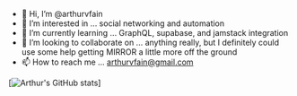 - 👋 Hi, I’m @arthurvfain
- 👀 I’m interested in ... social networking and automation
- 🌱 I’m currently learning ... GraphQL, supabase, and jamstack integration
- 💞️ I’m looking to collaborate on ... anything really, but I definitely could use some help getting MIRROR a little more off the ground
- 📫 How to reach me ... arthurvfain@gmail.com

[![Arthur's GitHub stats](https://github-readme-stats.vercel.app/api?username=arthurvfain)]


<!---
arthurvfain/arthurvfain is a ✨ special ✨ repository because its `README.md` (this file) appears on your GitHub profile.
You can click the Preview link to take a look at your changes.
--->
